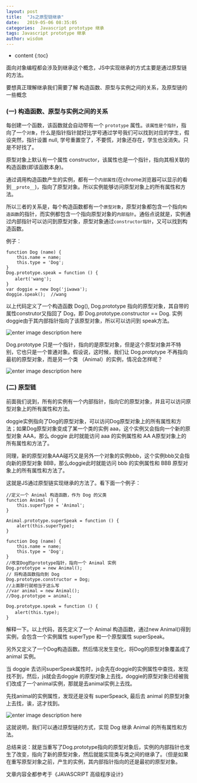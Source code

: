 ```yaml
---
layout: post
title:  "Js之原型链继承"
date:   2019-05-06 08:35:05
categories:  Javascript prototype 继承
tags: Javascript prototype 继承
author: wisdom
---
```


* content
{:toc}

面向对象编程都会涉及到继承这个概念，JS中实现继承的方式主要是通过原型链的方法。

要想真正理解继承我们需要了解 构造函数、原型与实例之间的关系，及原型链的一些概念






### (一) 构造函数、原型与实例之间的关系

每创建一个函数，该函数就会自动带有一个 `prototype` 属性。`该属性是个指针`，指向了一个`对象`，什么是指针指针就好比学号通过学号我们可以找到对应的学生，假设突然，指针设置 null, 学号重置空了，不要慌，对象还存在，学生也没消失。只是不好找了。

原型对象上默认有一个属性 constructor，该属性也是一个指针，指向其相关联的构造函数(即该函数本身)。

通过调用构造函数产生的实例，都有一个`内部属性`(在chrome浏览器可以显示的看到`__proto__`)，指向了原型对象。所以实例能够访问原型对象上的所有属性和方法。

所以三者的关系是，每个构造函数都有一个`原型对象`，原型对象都包含一个指向`构造函数`的指针，而实例都包含一个指向原型对象的`内部指针`。通俗点说就是，实例通过内部指针可以访问到原型对象，原型对象通过`constructor指针`，又可以找到构造函数。

例子：

    function Dog (name) {
        this.name = name;
        this.type = 'Dog';
    }
    Dog.prototype.speak = function () {
    　　alert('wang');
    }
    var doggie = new Dog('jiwawa');
    doggie.speak();  //wang

以上代码定义了一个构造函数 Dog(),  Dog.prototype 指向的原型对象，其自带的属性construtor又指回了 Dog，即  Dog.prototype.constructor == Dog. 实例doggie由于其内部指针指向了该原型对象，所以可以访问到 speak方法。

![enter image description here](http://findwisdom.oss-cn-hongkong.aliyuncs.com/prototype/proptype-constructor.png)

Dog.prototype 只是一个指针，指向的是原型对象，但是这个原型对象并不特别，它也只是一个普通对象。假设说，这时候，我们让 Dog.protptype 不再指向最初的原型对象，而是另一个类 （Animal）的实例，情况会怎样呢？

![enter image description here](http://findwisdom.oss-cn-hongkong.aliyuncs.com/prototype/proptype-constructor1.png)

### (二) 原型链

前面我们说到，所有的实例有一个内部指针，指向它的原型对象，并且可以访问原型对象上的所有属性和方法。

doggie实例指向了Dog的原型对象，可以访问Dog原型对象上的所有属性和方法；如果Dog原型对象变成了某一个类的实例 aaa，这个实例又会指向一个新的原型对象 AAA，那么 doggie 此时就能访问 aaa 的实例属性和 AA A原型对象上的所有属性和方法了。

同理，新的原型对象AAA碰巧又是另外一个对象的实例bbb，这个实例bbb又会指向新的原型对象 BBB，那么doggie此时就能访问 bbb 的实例属性和 BBB 原型对象上的所有属性和方法了。

这就是JS通过原型链实现继承的方法了。看下面一个例子：

    //定义一个 Animal 构造函数，作为 Dog 的父类
    function Animal () {
        this.superType = 'Animal';
    }

    Animal.prototype.superSpeak = function () {
        alert(this.superType);
    }

    function Dog (name) {
        this.name = name;
        this.type = 'Dog';
    }
    //改变Dog的prototype指针，指向一个 Animal 实例
    Dog.prototype = new Animal();
    // 将构造函数指向到 Dog
    Dog.prototype.constructor = Dog;
    //上面那行就相当于这么写
    //var animal = new Animal();
    //Dog.prototype = animal;

    Dog.prototype.speak = function () {
    　　alert(this.type);
    }

解释一下。以上代码，首先定义了一个 Animal 构造函数，通过new Animal()得到实例，会包含一个实例属性 superType 和一个原型属性 superSpeak。

另外又定义了一个Dog构造函数。然后情况发生变化，将Dog的原型对象覆盖成了 animal 实例。

当 doggie 去访问superSpeak属性时，js会先在doggie的实例属性中查找，发现找不到，然后，js就会去doggie 的原型对象上去找，doggie的原型对象已经被我们改成了一个animal实例，那就是去animal实例上去找。

先找animal的实例属性，发现还是没有 superSpeack, 最后去 animal 的原型对象上去找，诶，这才找到。

![enter image description here](http://findwisdom.oss-cn-hongkong.aliyuncs.com/prototype/proptype-constructor3.png)

这就说明，我们可以通过原型链的方式，实现 Dog 继承 Animal 的所有属性和方法。

总结来说：就是当重写了Dog.prototype指向的原型对象后，实例的内部指针也发生了改变，指向了新的原型对象，然后就能实现类与类之间的继承了。（但是如果在重写原型对象之前，产生的实例，其内部指针指向的还是最初的原型对象。

文章内容全都参考于《JAVASCRIPT 高级程序设计》
